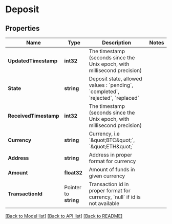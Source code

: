# Deposit

## Properties

Name | Type | Description | Notes
------------ | ------------- | ------------- | -------------
**UpdatedTimestamp** | **int32** | The timestamp (seconds since the Unix epoch, with millisecond precision) | 
**State** | **string** | Deposit state, allowed values : &#x60;pending&#x60;, &#x60;completed&#x60;, &#x60;rejected&#x60;, &#x60;replaced&#x60; | 
**ReceivedTimestamp** | **int32** | The timestamp (seconds since the Unix epoch, with millisecond precision) | 
**Currency** | **string** | Currency, i.e &#x60;\&quot;BTC\&quot;&#x60;, &#x60;\&quot;ETH\&quot;&#x60; | 
**Address** | **string** | Address in proper format for currency | 
**Amount** | **float32** | Amount of funds in given currency | 
**TransactionId** | Pointer to **string** | Transaction id in proper format for currency, &#x60;null&#x60; if id is not available | 

[[Back to Model list]](../README.md#documentation-for-models) [[Back to API list]](../README.md#documentation-for-api-endpoints) [[Back to README]](../README.md)



